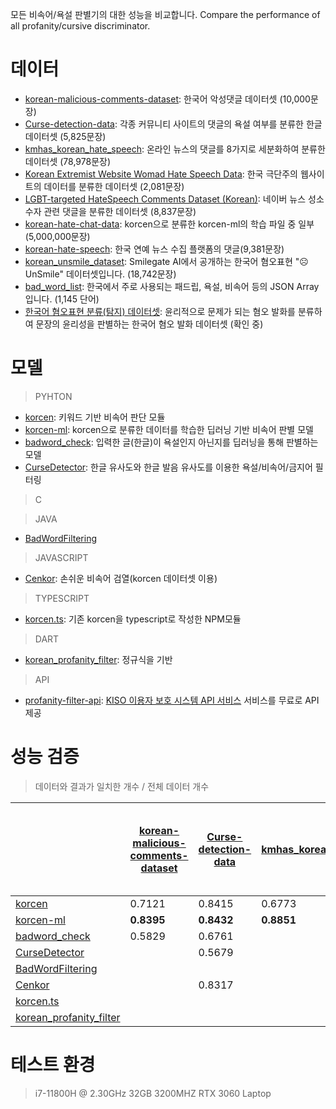 모든 비속어/욕설 판별기의 대한 성능을 비교합니다.
Compare the performance of all profanity/cursive discriminator.
# 데이터
- [korean-malicious-comments-dataset](https://github.com/ZIZUN/korean-malicious-comments-dataset): 한국어 악성댓글 데이터셋 (10,000문장)
- [Curse-detection-data](https://github.com/2runo/Curse-detection-data): 각종 커뮤니티 사이트의 댓글의 욕설 여부를 분류한 한글 데이터셋 (5,825문장)
- [kmhas_korean_hate_speech](https://huggingface.co/datasets/jeanlee/kmhas_korean_hate_speech): 온라인 뉴스의 댓글를 8가지로 세분화하여 분류한 데이터셋 (78,978문장)
- [Korean Extremist Website Womad Hate Speech Data](https://www.kaggle.com/datasets/captainnemo9292/korean-extremist-website-womad-hate-speech-data/data): 한국 극단주의 웹사이트의 데이터를 분류한 데이터셋 (2,081문장)
- [LGBT-targeted HateSpeech Comments Dataset (Korean)](https://www.kaggle.com/datasets/junbumlee/lgbt-hatespeech-comments-at-naver-news-korean): 네이버 뉴스 성소수자 관련 댓글을 분류한 데이터셋 (8,837문장)
- [korean-hate-chat-data](https://www.kaggle.com/datasets/tanat05/korean-hate-chat-data): korcen으로 분류한 korcen-ml의 학습 파일 중 일부(5,000,000문장)
- [korean-hate-speech](https://github.com/kocohub/korean-hate-speech): 한국 연예 뉴스 수집 플랫폼의 댓글(9,381문장)
- [korean_unsmile_dataset](https://github.com/smilegate-ai/korean_unsmile_dataset?tab=readme-ov-file): Smilegate AI에서 공개하는 한국어 혐오표현 "☹️ UnSmile" 데이터셋입니다. (18,742문장)
- [bad_word_list](https://github.com/hlog2e/bad_word_list): 한국에서 주로 사용되는 패드립, 욕설, 비속어 등의 JSON Array입니다. (1,145 단어)
- [한국어 혐오표현 분류(탐지) 데이터셋](https://open.selectstar.ai/ko/tunib): 윤리적으로 문제가 되는 혐오 발화를 분류하여 문장의 윤리성을 판별하는 한국어 혐오 발화 데이터셋 (확인 중)

# 모델
> PYHTON
- [korcen](https://github.com/Tanat05/korcen): 키워드 기반 비속어 판단 모듈
- [korcen-ml](https://github.com/Tanat05/korcen-ml/blob/main/README.md): korcen으로 분류한 데이터를 학습한 딥러닝 기반 비속어 판별 모델
- [badword_check](https://github.com/Nam-SW/badword_check): 입력한 글(한글)이 욕설인지 아닌지를 딥러닝을 통해 판별하는 모델
- [CurseDetector](https://github.com/mangto/CurseDetector): 한글 유사도와 한글 발음 유사도를 이용한 욕설/비속어/금지어 필터링

  
> C

> JAVA
- [BadWordFiltering](https://github.com/VaneProject/bad-word-filtering)


> JAVASCRIPT
- [Cenkor](https://github.com/sh9351/cenkor): 손쉬운 비속어 검열(korcen 데이터셋 이용)


> TYPESCRIPT
- [korcen.ts](https://github.com/Tanat05/korcen.ts): 기존 korcen을 typescript로 작성한 NPM모듈


> DART
- [korean_profanity_filter](https://github.com/Xim-ya/korean_profanity_filter): 정규식을 기반

  
> API
- [profanity-filter-api](https://github.com/Whale0928/profanity-filter-api?tab=readme-ov-file): [KISO 이용자 보호 시스템 API 서비스](https://github.com/Whale0928/profanity-filter-api) 서비스를 무료로 API 제공


# 성능 검증
> 데이터와 결과가 일치한 개수 / 전체 데이터 개수

|  | [korean-malicious-comments-dataset](https://github.com/ZIZUN/korean-malicious-comments-dataset) | [Curse-detection-data](https://github.com/2runo/Curse-detection-data) | [kmhas_korean_hate_speech](https://huggingface.co/datasets/jeanlee/kmhas_korean_hate_speech) | [Korean Extremist Website Womad Hate Speech Data](https://www.kaggle.com/datasets/captainnemo9292/korean-extremist-website-womad-hate-speech-data/data) | [LGBT-targeted HateSpeech Comments Dataset (Korean)](https://www.kaggle.com/datasets/junbumlee/lgbt-hatespeech-comments-at-naver-news-korean) | [korean-hate-chat-data](https://www.kaggle.com/datasets/tanat05/korean-hate-chat-data) | [korean-hate-speech](https://github.com/kocohub/korean-hate-speech) | [korean_unsmile_dataset](https://github.com/smilegate-ai/korean_unsmile_dataset?tab=readme-ov-file) | 평균 처리 속도 |
|------|------|------|------|------|------|------|------|------|------|
| [korcen](https://github.com/KR-korcen/korcen) | 0.7121 | 0.8415 | 0.6773 | 0.6305 | 0.4479 | 0.9857 |  | 0.5534 | 9ms |
| [korcen-ml](https://github.com/KR-korcen/korcen-ml/blob/main/README.md) | **0.8395** | **0.8432** | **0.8851** | **0.7155** | **0.7020** | **0.9941** |  | **0.7824** | 40ms |
| [badword_check](https://github.com/Nam-SW/badword_check) | 0.5829 | 0.6761 |  | 0.6410 | 0.4738 | 0.7980 |  | 0.4913 | 43ms |
| [CurseDetector](https://github.com/mangto/CurseDetector) |  | 0.5679 |  | 0.5785 |  | 0.6657 |  |  | 267ms |
| [BadWordFiltering](https://github.com/VaneProject/bad-word-filtering) |  |  |  |  |  |  |  |  |  |
| [Cenkor](https://github.com/sh9351/cenkor) |  | 0.8317 |  | 0.6275 |  |  |  |  | **0.2**ms |
| [korcen.ts](https://github.com/Tanat05/korcen.ts) |  |  |  |  |  |  |  |  |  |
| [korean_profanity_filter](https://github.com/Xim-ya/korean_profanity_filter) |  |  |  |  |  |  |  |  |  |

# 테스트 환경
> i7-11800H @ 2.30GHz
> 32GB 3200MHZ
> RTX 3060 Laptop
